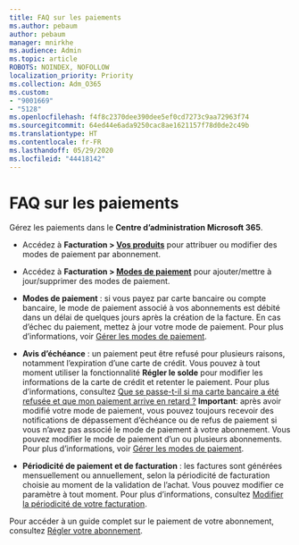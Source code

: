 ```yaml
---
title: FAQ sur les paiements
ms.author: pebaum
author: pebaum
manager: mnirkhe
ms.audience: Admin
ms.topic: article
ROBOTS: NOINDEX, NOFOLLOW
localization_priority: Priority
ms.collection: Adm_O365
ms.custom:
- "9001669"
- "5128"
ms.openlocfilehash: f4f8c2370dee390dee5ef0cd7273c9aa72963f74
ms.sourcegitcommit: 64ed44e6ada9250cac8ae1621157f78d0de2c49b
ms.translationtype: HT
ms.contentlocale: fr-FR
ms.lasthandoff: 05/29/2020
ms.locfileid: "44418142"
---
```

# <a name="payment-faq"></a>FAQ sur les paiements

Gérez les paiements dans le **Centre d’administration Microsoft 365**. 

- Accédez à **Facturation > [Vos produits](https://go.microsoft.com/fwlink/p/?linkid=842054)** pour attribuer ou modifier des modes de paiement par abonnement.
- Accédez à **Facturation > [Modes de paiement](https://go.microsoft.com/fwlink/p/?linkid=2018806)** pour ajouter/mettre à jour/supprimer des modes de paiement.

- **Modes de paiement** : si vous payez par carte bancaire ou compte bancaire, le mode de paiement associé à vos abonnements est débité dans un délai de quelques jours après la création de la facture. En cas d’échec du paiement, mettez à jour votre mode de paiement. Pour plus d’informations, voir [Gérer les modes de paiement](https://docs.microsoft.com/microsoft-365/commerce/billing-and-payments/manage-payment-methods).

- **Avis d’échéance** : un paiement peut être refusé pour plusieurs raisons, notamment l’expiration d’une carte de crédit. Vous pouvez à tout moment utiliser la fonctionnalité **Régler le solde** pour modifier les informations de la carte de crédit et retenter le paiement. Pour plus d’informations, consultez [Que se passe-t-il si ma carte bancaire a été refusée et que mon paiement arrive en retard ?](https://docs.microsoft.com/microsoft-365/commerce/billing-and-payments/pay-for-your-subscription?view=o365-worldwide#what-if-my-credit-card-was-declined-and-my-payment-is-past-due) **Important**: après avoir modifié votre mode de paiement, vous pouvez toujours recevoir des notifications de dépassement d’échéance ou de refus de paiement si vous n’avez pas associé le mode de paiement à votre abonnement. Vous pouvez modifier le mode de paiement d’un ou plusieurs abonnements. Pour plus d’informations, voir [Gérer les modes de paiement](https://docs.microsoft.com/microsoft-365/commerce/billing-and-payments/manage-payment-methods?view=o365-worldwide).

- **Périodicité de paiement et de facturation** : les factures sont générées mensuellement ou annuellement, selon la périodicité de facturation choisie au moment de la validation de l’achat. Vous pouvez modifier ce paramètre à tout moment. Pour plus d’informations, consultez [Modifier la périodicité de votre facturation](https://docs.microsoft.com/microsoft-365/commerce/billing-and-payments/change-payment-frequency).

Pour accéder à un guide complet sur le paiement de votre abonnement, consultez [Régler votre abonnement](https://docs.microsoft.com/microsoft-365/commerce/billing-and-payments/pay-for-your-subscription?view=o365-worldwide).
